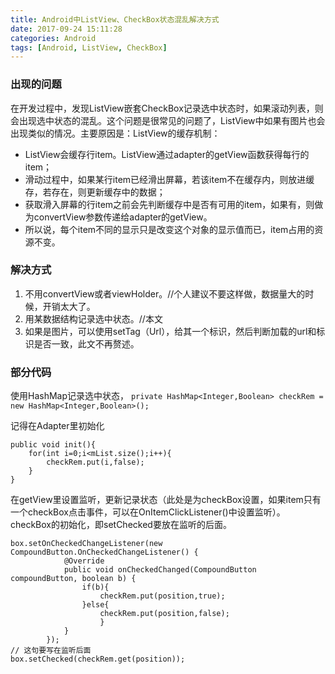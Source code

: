 ```yaml
---
title: Android中ListView、CheckBox状态混乱解决方式
date: 2017-09-24 15:11:28
categories: Android
tags: [Android, ListView, CheckBox]
---
```

### 出现的问题
在开发过程中，发现ListView嵌套CheckBox记录选中状态时，如果滚动列表，则会出现选中状态的混乱。这个问题是很常见的问题了，ListView中如果有图片也会出现类似的情况。主要原因是：ListView的缓存机制：

- ListView会缓存行item。ListView通过adapter的getView函数获得每行的item；
- 滑动过程中，如果某行item已经滑出屏幕，若该item不在缓存内，则放进缓存，若存在，则更新缓存中的数据；
- 获取滑入屏幕的行item之前会先判断缓存中是否有可用的item，如果有，则做为convertView参数传递给adapter的getView。
- 所以说，每个item不同的显示只是改变这个对象的显示值而已，item占用的资源不变。

### 解决方式
1. 不用convertView或者viewHolder。//个人建议不要这样做，数据量大的时候，开销太大了。
2. 用某数据结构记录选中状态。//本文
3. 如果是图片，可以使用setTag（Url），给其一个标识，然后判断加载的url和标识是否一致，此文不再赘述。

### 部分代码
使用HashMap记录选中状态，
`private HashMap<Integer,Boolean> checkRem = new HashMap<Integer,Boolean>();`

记得在Adapter里初始化
```
public void init(){
    for(int i=0;i<mList.size();i++){
        checkRem.put(i,false);
    }
}
```
在getView里设置监听，更新记录状态（此处是为checkBox设置，如果item只有一个checkBox点击事件，可以在OnItemClickListener()中设置监听）。checkBox的初始化，即setChecked要放在监听的后面。

```
box.setOnCheckedChangeListener(new CompoundButton.OnCheckedChangeListener() {
            @Override
            public void onCheckedChanged(CompoundButton compoundButton, boolean b) {
                if(b){
                    checkRem.put(position,true);
                }else{
                    checkRem.put(position,false);
                    }
            }
        });
// 这句要写在监听后面
box.setChecked(checkRem.get(position));
```

